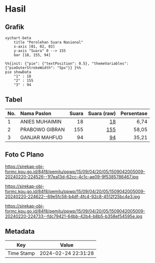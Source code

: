# Hasil

## Grafik

```mermaid
xychart-beta
    title "Perolehan Suara Nasional"
    x-axis [01, 02, 03]
    y-axis "Suara" 0 --> 155
    bar [18, 155, 94]
```

```mermaid
%%{init: {"pie": {"textPosition": 0.5}, "themeVariables": {"pieOuterStrokeWidth": "5px"}} }%%
pie showData
    "1" : 18
    "2" : 155
    "3" : 94
```

## Tabel

| No. | Nama Paslon    | Suara | Suara (raw) | Persentase |
|:--- |:-------------- | -----:| -----------:| ----------:|
| 1   | ANIES MUHAIMIN | 18    | [18][p-1]   | 6,74       |
| 2   | PRABOWO GIBRAN | 155   | [155][p-2]  | 58,05      |
| 3   | GANJAR MAHFUD  | 94    | [94][p-3]   | 35,21      |


[p-1]: https://github.com/gigit-pemilu/pemilu-2024/blob/main/pilpres/hitung-suara/sub/15-jambi/sub/09-tebo/sub/04-rimbo-bujang/sub/2005-tegal-arum/sub/009-tps/sub/paslon-1.txt
[p-2]: https://github.com/gigit-pemilu/pemilu-2024/blob/main/pilpres/hitung-suara/sub/15-jambi/sub/09-tebo/sub/04-rimbo-bujang/sub/2005-tegal-arum/sub/009-tps/sub/paslon-2.txt
[p-3]: https://github.com/gigit-pemilu/pemilu-2024/blob/main/pilpres/hitung-suara/sub/15-jambi/sub/09-tebo/sub/04-rimbo-bujang/sub/2005-tegal-arum/sub/009-tps/sub/paslon-3.txt

## Foto C Plano

https://sirekap-obj-formc.kpu.go.id/84f8/pemilu/ppwp/15/09/04/20/05/1509042005009-20240220-224526--1f7ea13d-62cc-4c1c-ae09-9f5385786467.jpg

https://sirekap-obj-formc.kpu.go.id/84f8/pemilu/ppwp/15/09/04/20/05/1509042005009-20240220-224622--69e5fc58-b4df-4fc4-92c8-4512f25bc4e3.jpg

https://sirekap-obj-formc.kpu.go.id/84f8/pemilu/ppwp/15/09/04/20/05/1509042005009-20240220-224733--fdc79421-64bb-42b4-b8b5-b358ef54595e.jpg


## Metadata

| Key        | Value               |
| ---------- | ------------------- |
| Time Stamp | 2024-02-24 22:31:28 |



